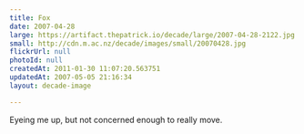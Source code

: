 ```yaml
---
title: Fox
date: 2007-04-28
large: https://artifact.thepatrick.io/decade/large/2007-04-28-2122.jpg
small: http://cdn.m.ac.nz/decade/images/small/20070428.jpg
flickrUrl: null
photoId: null
createdAt: 2011-01-30 11:07:20.563751
updatedAt: 2007-05-05 21:16:34
layout: decade-image

---
```

Eyeing me up, but not concerned enough to really move.
